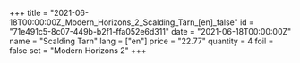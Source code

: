 +++
title = "2021-06-18T00:00:00Z_Modern_Horizons_2_Scalding_Tarn_[en]_false"
id = "71e491c5-8c07-449b-b2f1-ffa052e6d311"
date = "2021-06-18T00:00:00Z"
name = "Scalding Tarn"
lang = ["en"]
price = "22.77"
quantity = 4
foil = false
set = "Modern Horizons 2"
+++
